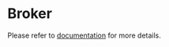 # Broker

Please refer to [documentation](/documentation/explore/broker/README.md) for more details.
